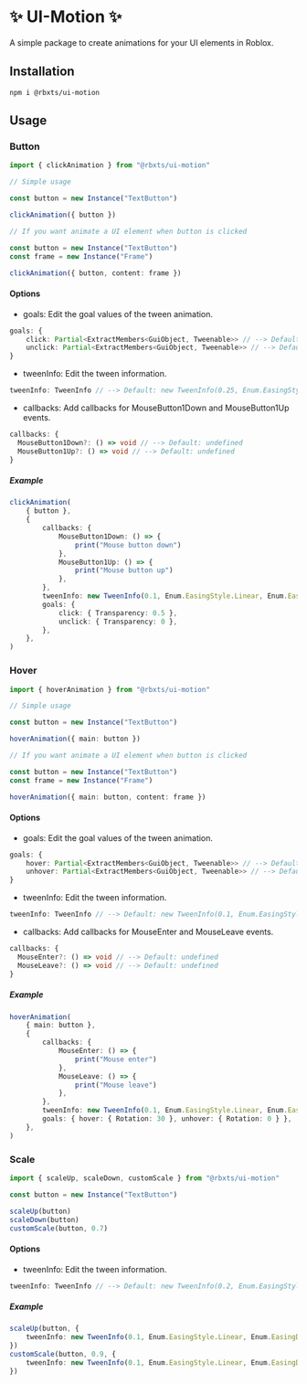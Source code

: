 # ✨ UI-Motion ✨

A simple package to create animations for your UI elements in Roblox.

## Installation

```
npm i @rbxts/ui-motion
```

## Usage

### Button

```ts
import { clickAnimation } from "@rbxts/ui-motion"

// Simple usage

const button = new Instance("TextButton")

clickAnimation({ button })

// If you want animate a UI element when button is clicked

const button = new Instance("TextButton")
const frame = new Instance("Frame")

clickAnimation({ button, content: frame })
```

#### Options

- goals: Edit the goal values of the tween animation.

```ts
goals: {
	click: Partial<ExtractMembers<GuiObject, Tweenable>> // --> Default: { Size: UDim2.fromScale(0.9, 0.9) }
	unclick: Partial<ExtractMembers<GuiObject, Tweenable>> // --> Default: { Size: UDim2.fromScale(1, 1) }
}
```

- tweenInfo: Edit the tween information.

```ts
tweenInfo: TweenInfo // --> Default: new TweenInfo(0.25, Enum.EasingStyle.Linear, Enum.EasingDirection.InOut)
```

- callbacks: Add callbacks for MouseButton1Down and MouseButton1Up events.

```ts
callbacks: {
  MouseButton1Down?: () => void // --> Default: undefined
  MouseButton1Up?: () => void // --> Default: undefined
}
```

##### Example

```ts
clickAnimation(
	{ button },
	{
		callbacks: {
			MouseButton1Down: () => {
				print("Mouse button down")
			},
			MouseButton1Up: () => {
				print("Mouse button up")
			},
		},
		tweenInfo: new TweenInfo(0.1, Enum.EasingStyle.Linear, Enum.EasingDirection.InOut, 0, false, 0.1),
		goals: {
			click: { Transparency: 0.5 },
			unclick: { Transparency: 0 },
		},
	},
)
```

### Hover

```ts
import { hoverAnimation } from "@rbxts/ui-motion"

// Simple usage

const button = new Instance("TextButton")

hoverAnimation({ main: button })

// If you want animate a UI element when button is clicked

const button = new Instance("TextButton")
const frame = new Instance("Frame")

hoverAnimation({ main: button, content: frame })
```

#### Options

- goals: Edit the goal values of the tween animation.

```ts
goals: {
	hover: Partial<ExtractMembers<GuiObject, Tweenable>> // --> Default: { Size: UDim2.fromScale(0.9, 0.9) }
	unhover: Partial<ExtractMembers<GuiObject, Tweenable>> // --> Default: { Size: UDim2.fromScale(1, 1) }
}
```

- tweenInfo: Edit the tween information.

```ts
tweenInfo: TweenInfo // --> Default: new TweenInfo(0.1, Enum.EasingStyle.Linear, Enum.EasingDirection.InOut)
```

- callbacks: Add callbacks for MouseEnter and MouseLeave events.

```ts
callbacks: {
  MouseEnter?: () => void // --> Default: undefined
  MouseLeave?: () => void // --> Default: undefined
}
```

##### Example

```ts
hoverAnimation(
	{ main: button },
	{
		callbacks: {
			MouseEnter: () => {
				print("Mouse enter")
			},
			MouseLeave: () => {
				print("Mouse leave")
			},
		},
		tweenInfo: new TweenInfo(0.1, Enum.EasingStyle.Linear, Enum.EasingDirection.InOut, 0, false, 0.1),
		goals: { hover: { Rotation: 30 }, unhover: { Rotation: 0 } },
	},
)
```

### Scale

```ts
import { scaleUp, scaleDown, customScale } from "@rbxts/ui-motion"

const button = new Instance("TextButton")

scaleUp(button)
scaleDown(button)
customScale(button, 0.7)
```

#### Options

- tweenInfo: Edit the tween information.

```ts
tweenInfo: TweenInfo // --> Default: new TweenInfo(0.2, Enum.EasingStyle.Quad, Enum.EasingDirection.Out)
```

##### Example

```ts
scaleUp(button, {
	tweenInfo: new TweenInfo(0.1, Enum.EasingStyle.Linear, Enum.EasingDirection.InOut, 0, false, 0.1),
})
customScale(button, 0.9, {
	tweenInfo: new TweenInfo(0.1, Enum.EasingStyle.Linear, Enum.EasingDirection.InOut, 0, false, 0.1),
})
```
